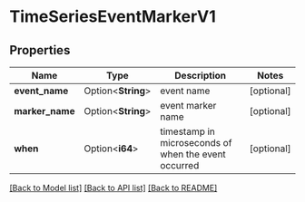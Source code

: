 # TimeSeriesEventMarkerV1

## Properties

Name | Type | Description | Notes
------------ | ------------- | ------------- | -------------
**event_name** | Option<**String**> | event name | [optional]
**marker_name** | Option<**String**> | event marker name | [optional]
**when** | Option<**i64**> | timestamp in microseconds of when the event occurred | [optional]

[[Back to Model list]](../README.md#documentation-for-models) [[Back to API list]](../README.md#documentation-for-api-endpoints) [[Back to README]](../README.md)


